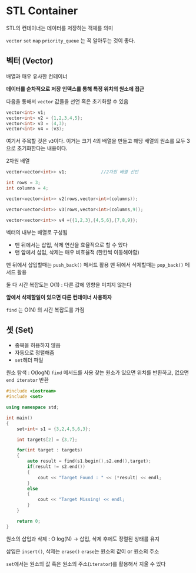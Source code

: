 # STL Container

STL의 컨테이너는 데이터를 저장하는 객체를 의미

``vector``
``set``
``map``
``priority_queue`` 는 꼭 알아두는 것이 좋다. 


## 벡터 (Vector)
배열과 매우 유사한 컨테이너

**데이터를 순차적으로 저장**
**인덱스를 통해 특정 위치의 원소에 접근**

다음을 통해서 ``vector`` 값들을 선언 혹은 초기화할 수 있음

```c++
vector<int> v1;
vector<int> v2 = {1,2,3,4,5};
vector<int> v3 = (4,3);
vector<int> v4 = (v3);
```

여기서 주목할 것은 ``v3``이다. 이거는 크기 4의 배열을 만들고 해당 배열의 원소를 모두 3으로 초기화한다는 내용이다. 

2차원 배열

```c++
vector<vector<int>> v1;             //2차원 배열 선언

int rows = 3;
int columns = 4;

vector<vector<int>> v2(rows,vector<int>(columns));

vector<vector<int>> v3(rows,vector<int>(columns,9));

vector<vector<int>> v4 ={{1,2,3},{4,5,6},{7,8,9}};
```

벡터의 내부는 배열로 구성됨
- 맨 뒤에서는 삽입, 삭제 연산을 효율적으로 할 수 있다
- 맨 앞에서 삽입, 삭제는 매우 비효율적 (한칸씩 이동해야함)


맨 뒤에서 삽입할때는 ``push_back()`` 메서드 활용
맨 뒤에서 삭제할때는 ``pop_back()`` 메서드 활용

둘 다 시간 복잡도는 O(1) : 다른 값에 영향을 미치지 않는다

**앞에서 삭제할일이 있으면 다른 컨테이너 사용하자** 

``find`` 는 O(N) 의 시간 복잡도를 가짐


## 셋 (Set)
- 중복을 허용하지 않음
- 자동으로 정렬해줌
- ``set``헤더 파일

원소 탐색 : O(logN)
``find`` 메서드를 사용
찾는 원소가 있으면 위치를 반환하고, 없으면 ``end iterator`` 반환 

```c++
#include <iostream>
#include <set>

using namespace std;

int main()
{
    set<int> s1 = {3,2,4,5,6,3};

    int targets[2] = {3,7};

    for(int target : targets)
    {
        auto result = find(s1.begin(),s2.end(),target);
        if(result != s2.end())
        {
            cout << "Target Found : " << (*result) << endl;
        }
        else
        {
            cout << "Target Missing! << endl;
        }
    }

    return 0;
}

```

원소의 삽입과 삭제 : O log(N)
-> 삽입, 삭제 후에도 정렬된 상태를 유지

삽입은 ``insert()``, 삭제는 ``erase()``
``erase``는 원소의 값이 or 원소의 주소

``set``에서는 원소의 값 혹은 원소의 주소(``iterator``)를 활용해서 지울 수 있다



